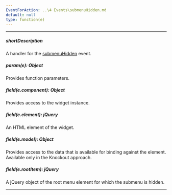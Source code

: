 ```yaml
---
EventForAction: ..\4 Events\submenuHidden.md
default: null
type: function(e)
---
```

---
##### shortDescription
A handler for the [submenuHidden](/api-reference/10%20UI%20Widgets/dxMenu/4%20Events/submenuHidden.md '/Documentation/ApiReference/UI_Widgets/dxMenu/Events/#submenuHidden') event.

##### param(e): Object
Provides function parameters.

##### field(e.component): Object
Provides access to the widget instance.

##### field(e.element): jQuery
An HTML element of the widget.

##### field(e.model): Object
Provides access to the data that is available for binding against the element. Available only in the Knockout approach.

##### field(e.rootItem): jQuery
A jQuery object of the root menu element for which the submenu is hidden.

---
